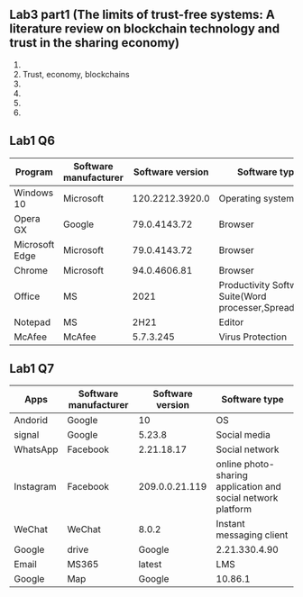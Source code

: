 ## Lab3 part1 (The limits of trust-free systems: A literature review on blockchain technology and trust in the sharing economy)
1.
2. Trust, economy, blockchains
3.
4.
5.
6.

## Lab1 Q6
| Program  |Software manufacturer | Software version| Software type|
| -------------| -------------|-------------| -------------|
| Windows 10  | Microsoft | 120.2212.3920.0| Operating system|
| Opera GX | Google  | 79.0.4143.72| Browser|
| Microsoft Edge  | Microsoft  | 79.0.4143.72| Browser|
| Chrome  | Microsoft  | 94.0.4606.81| Browser|
| Office  | MS  | 2021| Productivity Software Suite(Word processer,Spreadsheet|
| Notepad | MS  | 2H21|Editor|
| McAfee  | McAfee  | 5.7.3.245| Virus Protection|

## Lab1 Q7
| Apps | Software manufacturer | Software version | Software type|
| -------------| -------------| -------------| -------------|
| Andorid | Google | 10 | OS|
| signal | Google | 5.23.8| Social media|
| WhatsApp | Facebook | 2.21.18.17| Social network|
| Instagram | Facebook | 209.0.0.21.119| online photo-sharing application and social network platform|
| WeChat | WeChat | 8.0.2 |Instant messaging client|
| Google | drive| Google|2.21.330.4.90| Cloud-based storage services|
| Email| MS365| latest| LMS|
| Google| Map|Google| 10.86.1| Navigation|
